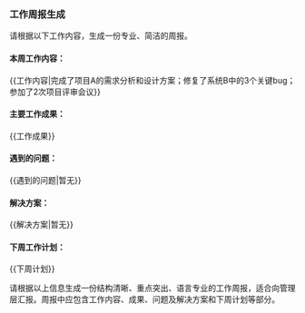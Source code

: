 ### 工作周报生成

请根据以下工作内容，生成一份专业、简洁的周报。

#### 本周工作内容：
{{工作内容|完成了项目A的需求分析和设计方案；修复了系统B中的3个关键bug；参加了2次项目评审会议}}

#### 主要工作成果：
{{工作成果}}

#### 遇到的问题：
{{遇到的问题|暂无}}

#### 解决方案：
{{解决方案|暂无}}

#### 下周工作计划：
{{下周计划}}

请根据以上信息生成一份结构清晰、重点突出、语言专业的工作周报，适合向管理层汇报。周报中应包含工作内容、成果、问题及解决方案和下周计划等部分。